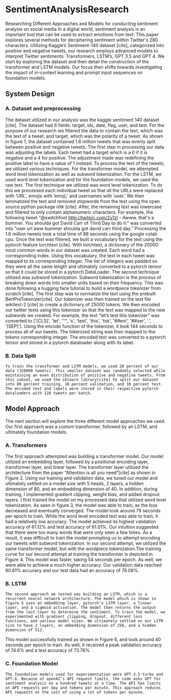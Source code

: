 # SentimentAnalysisResearch
Researching Different Approaches and Models for conducting sentiment analysis on social media
In a digital world, sentiment analysis is an important tool that can be used to extract emotions from text. This paper explores several methods for deciphering sentiment within Twitter's 280 characters. Utilizing Kaggle’s Sentiment-140 dataset [cite], categorized into positive and negative tweets, our research employs advanced models to interpret Twitter sentiments: Transformers, LSTM’s, GPT 3.5 and GPT 4. We start by exploring the dataset and then detail the construction of the transformer and LSTM models. Our focus then shifts towards investigating the impact of in-context learning and prompt input sequences on foundation models.
## System Design
### A.	Dataset and preprocessing
The dataset utilized in our analysis was the kaggle sentiment 140 dataset [cite]. The dataset had 6 fields: target, ids, date, flag, user, and text. For the purpose of our research we filtered the data to contain the text, which was the text of a tweet, and target, which was the polarity of a tweet. As shown in figure 1, the dataset contained 1.6 million tweets that was evenly split between positive and negative tweets.
	The first step in processing our data was adjusting the labels. Each tweet had a target which is a 0 if it is negative and a 4 for positive. The adjustment made was redefining the positive label to have a value of 1 instead.
To process the text of the tweets, we utilized various techniques. For the transformer model, we attempted word level tokenization as well as subword tokenization. For the LSTM, we used word level tokenization and for the foundation models, we used the raw text.
The first technique we utilized was word level tokenization. To do this we processed each individual tweet so that all the URLs were replaced with ‘URL’, emojis with ‘emoji,’ and usernames with ‘user.’ We then lemmatized the text and removed stopwords from the text using the open source python package nltk [cite]. After, the remaining text was lowercase and filtered to only contain alphanumeric characters. For example, the following tweet “@switchfoot http://twitpic.com/2y1zl - Awww, that's a bummer.  You shoulda got David Carr of Third Day to do it.” was converted into “user url aww bummer shoulda got david carr third day.” Processing the 1.6 million tweets took a total time of 88 seconds using the google colab cpu. 
Once the text was filtered, we built a vocabulary for the text using the pytorch feature torchtext [cite]. With torchtext, a dictionary of the 20000 most common words in our dataset was created. Each word had a corresponding index. Using this vocabulary, the text in each tweet was mapped to its corresponding integer. The list of integers was padded so they were all the same length and ultimately converted to a pytorch tensor so that it could be stored in a pytorch DataLoader. 
   The second technique utilized was subword tokenization. Subword tokenization is the process of breaking down words into smaller units based on their frequency. This was done following a hugging face tutorial to build a wordpiece tokenizer from scratch [cite]. The first step was to normalize the text using the prebuilt BertPreTokenizer[cite]. Our tokenizer was then trained on the text file wikitext-2 [cite] to create a dictionary of 25000 tokens. We then encoded our twitter texts using this tokenizer so that the text was mapped to the new subwords we created. For example, the text “let’s test this tokenizer” was converted to ['[CLS]', 'let', "'", 's', 'test', 'this', 'tok', '##eni', '##zer', '.', '[SEP]']. Using the encode function of the tokenizer, it took 144 seconds to process all of our tweets. The tokenized string was then mapped to the tokens corresponding integer. The encoded text was converted to a pytorch tensor and stored in a pytorch dataloader along with its label.    
### B. Data Split
	To train the transformer and LSTM models, we used 20 percent of our data (320000 tweets). This smaller dataset was randomly selected while maintaining an even distribution of positive and negative tweets. From this subset, we used the sklearn library[cite] to split our dataset into 80 percent training, 10 percent validation, and 10 percent test. The encoded text and labels were stored in their respective pytorch dataloaders with 128 tweets per batch.
## Model Approach
The next section will explore the three different model approaches we used. Our first approach was a custom transformer, followed by an LSTM, and ultimately foundation models.
### A. 	Transformers
The first approach attempted was building a transformer model. Our model utilized an embedding layer, followed by a positional encoding layer, transformer layer, and linear layer. The transformer layer utilized the architecture from the paper “Attention is all you need”[cite] as shown in Figure 2. 
Using our training and validation data, we tuned our model and ultimately settled on a model size with 5 heads, 2 layers, a hidden dimension of 80, and an embedding dimension of 40. In addition, during training, I implemented gradient clipping, weight bias, and added dropout layers. 
I first trained the model on my processed data that utilized word level tokenization. As seen in figure 3, the model was able to train, as the loss decreased and eventually converged.
The model took around 79 seconds per epoch to train. While the word level encoded text was able to train, it had a relatively low accuracy. The model achieved its highest validation accuracy of 61.12% and test accuracy of 61.01%. 
Our intuition suggested that there were too many words that were only seen a few times. As a result, it was difficult to train the model prompting us to attempt encoding our tweets with subword tokenization. In our second attempt, we utilized the same transformer model, but with the wordpiece tokenization.The training curve for our second attempt at training the transformer is depicted in Figure 4. This model was faster, taking 54 seconds per epoch. As well, we were able to achieve a much higher accuracy. Our validation data reached 80.81% accuracy and our test data had an accuracy of 78.08%.

### B.	LSTM
	The second approach we tested was building an LSTM, which is a recurrent neural network architecture. The model which is shown in Figure 5 uses an embedding layer, pytorch’s LSTM layer, a linear layer, and a sigmoid activation. The model then returns the output from the last layer to determine the sentiment. To train the model, we experimented with gradient clipping, dropout, different loss functions, and various model sizes. We ultimately settled on our LSTM size to have 2 layers, an embedding dimension of 256, and a hidden dimension of 512. 
 This model successfully trained as shown in Figure 6, and took around 40 seconds per epoch to train. As well, it received a peak validation accuracy of 74.6% and a test accuracy of 73.76%


### C.	Foundation Model
	The foundation models used for experimentation were GPT-3.5-turbo and GPT-4. Because of openAI’s API request limits, the code asks GPT for sentiment analysis on a hundred tweets at a time. The API has limits on API requests per day and tokens per minute. This approach reduces API requests at the cost of using a lot of tokens per minute.
	



